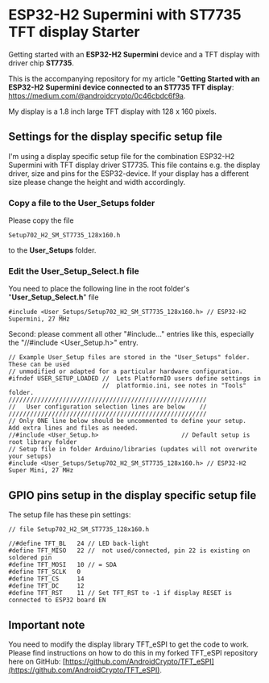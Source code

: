 # ESP32-H2 Supermini with ST7735 TFT display Starter
Getting started with an **ESP32-H2 Supermini** device and a TFT display with driver chip **ST7735**.

This is the accompanying repository for my article "**Getting Started with an ESP32-H2  Supermini device connected to an ST7735 TFT display**: https://medium.com/@androidcrypto/0c46cbdc6f9a.

My display is a 1.8 inch large TFT display with 128 x 160 pixels.

## Settings for the display specific setup file

I'm using a display specific setup file for the combination ESP32-H2 Supermini with TFT display driver ST7735. This file contains e.g. the display driver, size and pins for the ESP32-device. If your display has a different size please change the height and width accordingly. 

### Copy a file to the User_Setups folder

Please copy the file

    Setup702_H2_SM_ST7735_128x160.h

to the **User_Setups** folder.

### Edit the User_Setup_Select.h file

You need to place the following line in the root folder's "**User_Setup_Select.h**" file

    #include <User_Setups/Setup702_H2_SM_ST7735_128x160.h> // ESP32-H2 Supermini, 27 MHz

Second: please comment all other "#include..." entries like this, especially the "//#include <User_Setup.h>" entry.

````
// Example User_Setup files are stored in the "User_Setups" folder. These can be used
// unmodified or adapted for a particular hardware configuration.
#ifndef USER_SETUP_LOADED //  Lets PlatformIO users define settings in
                          //  platformio.ini, see notes in "Tools" folder.
///////////////////////////////////////////////////////
//   User configuration selection lines are below    //
///////////////////////////////////////////////////////
// Only ONE line below should be uncommented to define your setup.  Add extra lines and files as needed.
//#include <User_Setup.h>                       // Default setup is root library folder
// Setup file in folder Arduino/libraries (updates will not overwrite your setups)
#include <User_Setups/Setup702_H2_SM_ST7735_128x160.h> // ESP32-H2 Super Mini, 27 MHz
````

## GPIO pins setup in the display specific setup file

The setup file has these pin settings:

```` plaintext
// file Setup702_H2_SM_ST7735_128x160.h

//#define TFT_BL   24 // LED back-light
#define TFT_MISO   22 //  not used/connected, pin 22 is existing on soldered pin
#define TFT_MOSI   10 // = SDA
#define TFT_SCLK   0
#define TFT_CS     14 
#define TFT_DC     12
#define TFT_RST    11 // Set TFT_RST to -1 if display RESET is connected to ESP32 board EN
````

## Important note

You need to modify the display library TFT_eSPI to get the code to work. Please find instructions on how to do this in my forked TFT_eSPI repository here on GitHub: [https://github.com/AndroidCrypto/TFT_eSPI](https://github.com/AndroidCrypto/TFT_eSPI).
